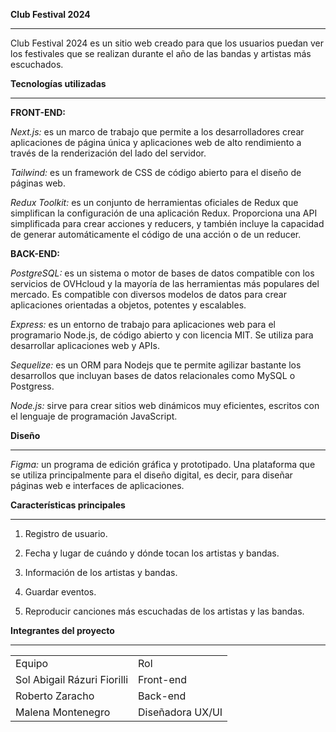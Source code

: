 <b>Club Festival 2024</b>
<hr>

Club Festival 2024 es un sitio web creado para que los usuarios puedan ver los festivales que se realizan durante el año de las bandas y artistas más escuchados.

<b>Tecnologías utilizadas</b>
<hr>

<b>FRONT-END:</b>

<em>Next.js:</em> es un marco de trabajo que permite a los desarrolladores crear aplicaciones de página única y aplicaciones web de alto rendimiento a través de la renderización del lado del servidor.

<em>Tailwind:</em> es un framework de CSS de código abierto​ para el diseño de páginas web.

<em>Redux Toolkit:</em> es un conjunto de herramientas oficiales de Redux que simplifican la configuración de una aplicación Redux. 
Proporciona una API simplificada para crear acciones y reducers, y también incluye la capacidad de generar automáticamente el código de una acción o de un reducer.

<b>BACK-END:</b>

<em>PostgreSQL:</em> es un sistema o motor de bases de datos compatible con los servicios de OVHcloud y la mayoría de las herramientas más populares del mercado. Es compatible con diversos modelos de datos para crear aplicaciones orientadas a objetos, potentes y escalables.

<em>Express:</em> es un entorno de trabajo para aplicaciones web para el programario Node.js, de código abierto y con licencia MIT. Se utiliza para desarrollar aplicaciones web y APIs.

<em>Sequelize:</em> es un ORM para Nodejs que te permite agilizar bastante los desarrollos que incluyan bases de datos relacionales como MySQL o Postgress.

<em>Node.js:</em> sirve para crear sitios web dinámicos muy eficientes, escritos con el lenguaje de programación JavaScript.

<b>Diseño</b>
<hr>

<em>Figma:</em> un programa de edición gráfica y prototipado. Una plataforma que se utiliza principalmente para el diseño digital, es decir, para diseñar páginas web e interfaces de aplicaciones.

<b>Características principales</b>
<hr>

 1. Registro de usuario.

2. Fecha y lugar de cuándo y dónde tocan los artistas y bandas.

3. Información de los artistas y bandas. 

4. Guardar eventos.

5. Reproducir canciones más escuchadas de los artistas y las bandas.

<b>Integrantes del proyecto</b>
<hr>

<table>

  <tr>
  <td>Equipo</td>
  <td>Rol</td>

  <tr>
<td>Sol Abigail Rázuri Fiorilli</td>
  <td>Front-end</td>
</tr>

<tr>
  <td>Roberto Zaracho</td>
  <td>Back-end</td>
</tr>

<tr>
  <td>Malena Montenegro</td>
  <td>Diseñadora UX/UI</td>
</tr>

</table>

